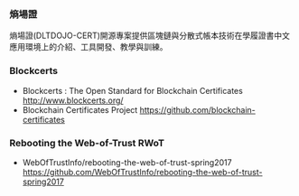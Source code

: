 ### 熵場證

熵場證(DLTDOJO-CERT)開源專案提供區塊鏈與分散式帳本技術在學履證書中文應用環境上的介紹、工具開發、教學與訓練。

### Blockcerts

* Blockcerts : The Open Standard for Blockchain Certificates http://www.blockcerts.org/
* Blockchain Certificates Project https://github.com/blockchain-certificates

### Rebooting the Web-of-Trust RWoT

* WebOfTrustInfo/rebooting-the-web-of-trust-spring2017 https://github.com/WebOfTrustInfo/rebooting-the-web-of-trust-spring2017
